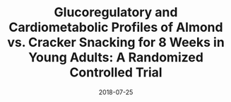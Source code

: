 ---
title: "Glucoregulatory and Cardiometabolic Profiles of Almond vs. Cracker Snacking for 8 Weeks in Young Adults: A Randomized Controlled Trial"
citation: "**Dhillon J**, Thorwald M, De La Cruz N, Vu E, Asghar SA, Kuse Q, Diaz Rios LK, Ortiz RM. *Nutrients*. 2018."
date: '2018-07-25'
image: '/static/img/pub/almond_glu.jpg'
pmid: '30044438'
pdf: '/static/pdf/publications/2018_dhillon_glu.pdf'
---